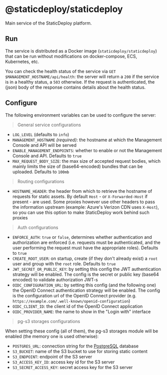 # @staticdeploy/staticdeploy

Main service of the StaticDeploy platform.

## Run

The service is distributed as a Docker image (`staticdeploy/staticdeploy`) that
can be run without modifications on docker-compose, ECS, Kubernetes, etc.

You can check the health status of the service via
`GET $MANAGEMENT_HOSTNAME/api/health`: the server will return a `200` if the
service is in a healthy status, a `503` otherwise. If the request is
authenticated, the (json) body of the response contains details about the health
status.

## Configure

The following environment variables can be used to configure the server:

> General service configurations

- `LOG_LEVEL` (defaults to `info`)
- `MANAGEMENT_HOSTNAME` _(required)_: the hostname at which the Management
  Console and API will be served
- `ENABLE_MANAGEMENT_ENDPOINTS`: whether to enable or not the Management Console
  and API. Defaults to `true`
- `MAX_REQUEST_BODY_SIZE`: the max size of accepted request bodies, which mainly
  limits the size of (base64-encoded) bundles that can be uploaded. Defaults to
  `100mb`

> Routing configurations

- `HOSTNAME_HEADER`: the header from which to retrieve the hostname of requests
  for static assets. By default `Host` - or `X-Forwarded-Host` if present - are
  used. Some proxies however use other headers to pass the information upstream
  (example: Azure's Verizon CDN uses `X-Host`), so you can use this option to
  make StaticDeploy work behind such proxies

> Auth configurations

- `ENFORCE_AUTH`: `true` or `false`, determines whether authentication and
  authorization are enforced (i.e. requests must be authenticated, and the user
  performing the request must have the appropriate roles). Defaults to `true`
- `CREATE_ROOT_USER`: on startup, create (if they don't already exist) a `root`
  user and group with the `root` role. Defaults to `true`
- `JWT_SECRET_OR_PUBLIC_KEY`: by setting this config the JWT authentication
  strategy will be enabled. The config is the secret or public key (base64
  encoded) to validate authorization JWT-s
- `OIDC_CONFIGURATION_URL`: by setting this config (and the following one) the
  OpenID Connect authentication strategy will be enabled. The config is the
  configuration url of the OpenID Connect provider (e.g.
  `https://example.com/.well-known/openid-configuration`)
- `OIDC_CLIENT_ID`: the client id of the OpenID Connect application
- `OIDC_PROVIDER_NAME`: the name to show in the "Login with" interface

> pg-s3 storages configurations

When setting these config (all of them), the pg-s3 storages module will be
enabled (the memory one is used otherwise):

- `POSTGRES_URL`: connection string for the
  [PostgreSQL](https://www.postgresql.org/) database
- `S3_BUCKET`: name of the S3 bucket to use for storing static content
- `S3_ENDPOINT`: endpoint of the S3 server
- `S3_ACCESS_KEY_ID`: access key id for the S3 server
- `S3_SECRET_ACCESS_KEY`: secret access key for the S3 server
